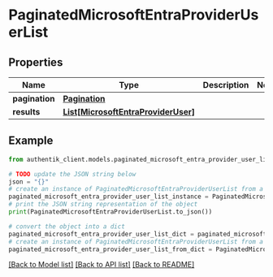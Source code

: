 # PaginatedMicrosoftEntraProviderUserList


## Properties

Name | Type | Description | Notes
------------ | ------------- | ------------- | -------------
**pagination** | [**Pagination**](Pagination.md) |  | 
**results** | [**List[MicrosoftEntraProviderUser]**](MicrosoftEntraProviderUser.md) |  | 

## Example

```python
from authentik_client.models.paginated_microsoft_entra_provider_user_list import PaginatedMicrosoftEntraProviderUserList

# TODO update the JSON string below
json = "{}"
# create an instance of PaginatedMicrosoftEntraProviderUserList from a JSON string
paginated_microsoft_entra_provider_user_list_instance = PaginatedMicrosoftEntraProviderUserList.from_json(json)
# print the JSON string representation of the object
print(PaginatedMicrosoftEntraProviderUserList.to_json())

# convert the object into a dict
paginated_microsoft_entra_provider_user_list_dict = paginated_microsoft_entra_provider_user_list_instance.to_dict()
# create an instance of PaginatedMicrosoftEntraProviderUserList from a dict
paginated_microsoft_entra_provider_user_list_from_dict = PaginatedMicrosoftEntraProviderUserList.from_dict(paginated_microsoft_entra_provider_user_list_dict)
```
[[Back to Model list]](../README.md#documentation-for-models) [[Back to API list]](../README.md#documentation-for-api-endpoints) [[Back to README]](../README.md)


